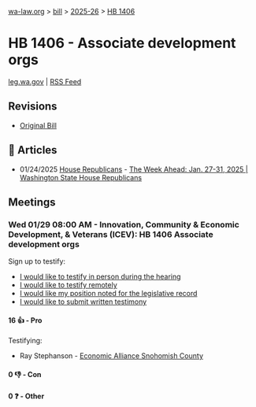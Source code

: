 [wa-law.org](/) > [bill](/bill/) > [2025-26](/bill/2025-26/) > [HB 1406](/bill/2025-26/hb/1406/)

# HB 1406 - Associate development orgs
[leg.wa.gov](https://app.leg.wa.gov/billsummary?BillNumber=1406&Year=2025&Initiative=false) | [RSS Feed](./rss.xml)

## Revisions
* [Original Bill](1/)

## 📰 Articles
* 01/24/2025 [House Republicans](/org/house_republicans/) - [The Week Ahead: Jan. 27-31, 2025 | Washington State House Republicans](https://houserepublicans.wa.gov/week/the-week-ahead-jan-27-31-2025/#:~:text=HB%201406)

## Meetings
### Wed 01/29 08:00 AM - Innovation, Community & Economic Development, & Veterans (ICEV): HB 1406 Associate development orgs
Sign up to testify:
* [I would like to testify in person during the hearing](https://app.leg.wa.gov/csi/Testifier/Add?chamber=House&mId=32579&aId=162086&caId=25123&tId=1)
* [I would like to testify remotely](https://app.leg.wa.gov/csi/Testifier/Add?chamber=House&mId=32579&aId=162086&caId=25123&tId=2)
* [I would like my position noted for the legislative record](https://app.leg.wa.gov/csi/Testifier/Add?chamber=House&mId=32579&aId=162086&caId=25123&tId=3)
* [I would like to submit written testimony](https://app.leg.wa.gov/csi/Testifier/Add?chamber=House&mId=32579&aId=162086&caId=25123&tId=4)

#### 16 👍 - Pro
Testifying:
* Ray Stephanson - [Economic Alliance Snohomish County](/org/economic_alliance_snohomish_county/)

#### 0 👎 - Con

#### 0 ❓ - Other
